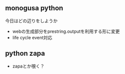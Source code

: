 ## monogusa python

今日はどの辺りをしようか

- webの生成部分をprestring.outputを利用する形に変更
- life cycle event対応

## python zapa

- zapaとか覗く？

